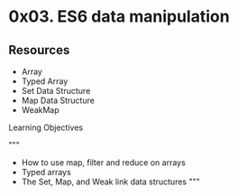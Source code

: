 # 0x03. ES6 data manipulation

## Resources

- Array
- Typed Array
- Set Data Structure
- Map Data Structure
- WeakMap

Learning Objectives

"""
- How to use map, filter and reduce on arrays
- Typed arrays
- The Set, Map, and Weak link data structures
"""
